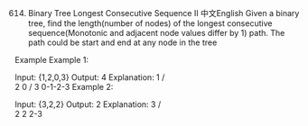 614. Binary Tree Longest Consecutive Sequence II
中文English
Given a binary tree, find the length(number of nodes) of the longest consecutive sequence(Monotonic and adjacent node values differ by 1) path.
The path could be start and end at any node in the tree

Example
Example 1:

Input:
{1,2,0,3}
Output:
4
Explanation:
    1
   / \
  2   0
 /
3
0-1-2-3
Example 2:

Input:
{3,2,2}
Output:
2
Explanation:
    3
   / \
  2   2
2-3
